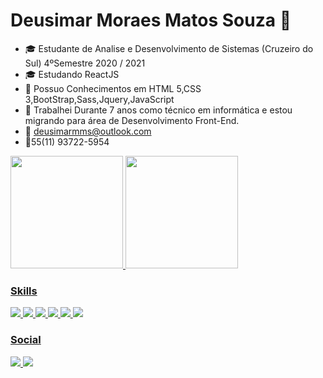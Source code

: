 # Deusimar Moraes Matos Souza 👋

 
- 🎓 Estudante de Analise e Desenvolvimento de Sistemas (Cruzeiro do Sul) 4ºSemestre 2020 / 2021 
- 🎓 Estudando ReactJS
- 🔧 Possuo Conhecimentos em HTML 5,CSS 3,BootStrap,Sass,Jquery,JavaScript
- 💼 Trabalhei Durante 7 anos como técnico em informática e estou  migrando para área de Desenvolvimento Front-End.
- 📩 deusimarmms@outlook.com
- 📱55(11) 93722-5954
 <div>
  <a href="https://github.com/deusimarmms">
  <img height="180em" src="https://github-readme-stats.vercel.app/api?username=deusimarmms&show_icons=true&theme=dark&include_all_commits=true&count_private=true""/>
  <img height="180em" src="https://github-readme-stats.vercel.app/api/top-langs/?username=deusimarmms&layout=compact&langs_count=7&theme=dark"/>
</div>
<div>
  <h3> Skills </h3>                                                                                                                                             
    <img src="https://img.shields.io/badge/HTML5-E34F26?style=for-the-badge&logo=html5&logoColor=white" />
    <img src="https://img.shields.io/badge/CSS3-1572B6?style=for-the-badge&logo=css3&logoColor=white" />
    <img src="https://img.shields.io/badge/Bootstrap-563D7C?style=for-the-badge&logo=bootstrap&logoColor=white" />
    <img src="https://img.shields.io/badge/Sass-CC6699?style=for-the-badge&logo=sass&logoColor=white" />
    <img src="https://img.shields.io/badge/jQuery-0769AD?style=for-the-badge&logo=jquery&logoColor=white" />
    <img src="https://img.shields.io/badge/JavaScript-323330?style=for-the-badge&logo=javascript&logoColor=F7DF1E" />
</div>
<div>
  <h3> Social </h3>
    <a href="https://www.linkedin.com/in/deusimar-souza-a1870b79/"target="_blank"><img src="https://img.shields.io/badge/LinkedIn-0077B5?style=for-the-badge&logo=linkedin&logoColor=white" />
    </a>                                                     
        <a href="https://github.com/deusimarmms"target="_blank">
       <img src="https://img.shields.io/badge/GitHub-100000?style=for-the-badge&logo=github&logoColor=white" />
    </a>                                
</div>                                                                                                                     
